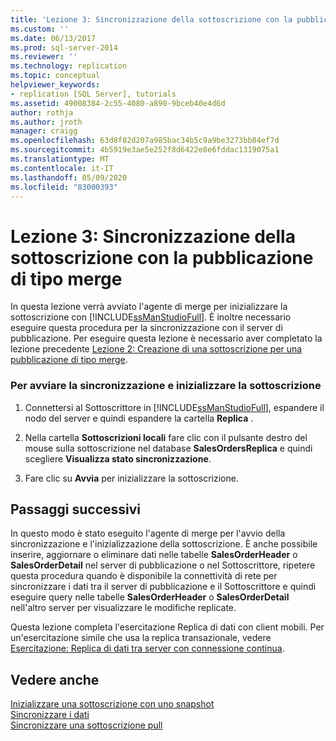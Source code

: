 ```yaml
---
title: 'Lezione 3: Sincronizzazione della sottoscrizione con la pubblicazione di tipo merge | Microsoft Docs'
ms.custom: ''
ms.date: 06/13/2017
ms.prod: sql-server-2014
ms.reviewer: ''
ms.technology: replication
ms.topic: conceptual
helpviewer_keywords:
- replication [SQL Server], tutorials
ms.assetid: 49008384-2c55-4080-a890-9bceb40e4d6d
author: rothja
ms.author: jroth
manager: craigg
ms.openlocfilehash: 63d8f82d207a985bac34b5c9a9be3273bb84ef7d
ms.sourcegitcommit: 4b5919e3ae5e252f8d6422e8e6fddac1319075a1
ms.translationtype: MT
ms.contentlocale: it-IT
ms.lasthandoff: 05/09/2020
ms.locfileid: "83000393"
---
```

# <a name="lesson-3-synchronizing-the-subscription-to-the-merge-publication"></a>Lezione 3: Sincronizzazione della sottoscrizione con la pubblicazione di tipo merge
  In questa lezione verrà avviato l'agente di merge per inizializzare la sottoscrizione con [!INCLUDE[ssManStudioFull](../../includes/ssmanstudiofull-md.md)]. È inoltre necessario eseguire questa procedura per la sincronizzazione con il server di pubblicazione. Per eseguire questa lezione è necessario aver completato la lezione precedente [Lezione 2: Creazione di una sottoscrizione per una pubblicazione di tipo merge](lesson-2-creating-a-subscription-to-the-merge-publication.md).  
  
### <a name="to-start-synchronization-and-initialize-the-subscription"></a>Per avviare la sincronizzazione e inizializzare la sottoscrizione  
  
1.  Connettersi al Sottoscrittore in [!INCLUDE[ssManStudioFull](../../includes/ssmanstudiofull-md.md)], espandere il nodo del server e quindi espandere la cartella **Replica** .  
  
2.  Nella cartella **Sottoscrizioni locali** fare clic con il pulsante destro del mouse sulla sottoscrizione nel database **SalesOrdersReplica** e quindi scegliere **Visualizza stato sincronizzazione**.  
  
3.  Fare clic su **Avvia** per inizializzare la sottoscrizione.  
  
## <a name="next-steps"></a>Passaggi successivi  
 In questo modo è stato eseguito l'agente di merge per l'avvio della sincronizzazione e l'inizializzazione della sottoscrizione. È anche possibile inserire, aggiornare o eliminare dati nelle tabelle **SalesOrderHeader** o **SalesOrderDetail** nel server di pubblicazione o nel Sottoscrittore, ripetere questa procedura quando è disponibile la connettività di rete per sincronizzare i dati tra il server di pubblicazione e il Sottoscrittore e quindi eseguire query nelle tabelle **SalesOrderHeader** o **SalesOrderDetail** nell'altro server per visualizzare le modifiche replicate.  
  
 Questa lezione completa l'esercitazione Replica di dati con client mobili. Per un'esercitazione simile che usa la replica transazionale, vedere [Esercitazione: Replica di dati tra server con connessione continua](tutorial-replicating-data-between-continuously-connected-servers.md).  
  
## <a name="see-also"></a>Vedere anche  
 [Inizializzare una sottoscrizione con uno snapshot](initialize-a-subscription-with-a-snapshot.md)   
 [Sincronizzare i dati](synchronize-data.md)   
 [Sincronizzare una sottoscrizione pull](synchronize-a-pull-subscription.md)  
  
  
